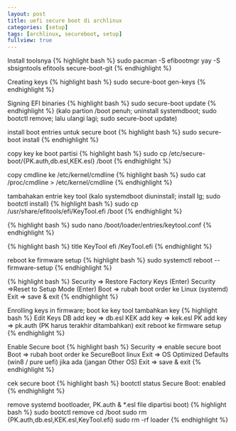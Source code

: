 ```yaml
---
layout: post
title: uefi secure boot di archlinux
categories: [setup]
tags: [archlinux, secureboot, setup]
fullview: true
---
```

Install toolsnya
{% highlight bash %}
sudo pacman -S efibootmgr
yay -S sbsigntools efitools secure-boot-git
{% endhighlight %}

Creating keys
{% highlight bash %}
sudo secure-boot gen-keys
{% endhighlight %}

Signing EFI binaries
{% highlight bash %}
sudo secure-boot update
{% endhighlight %}
(kalo partion /boot penuh; uninstall systemdboot; sudo bootctl remove; lalu ulangi lagi; sudo secure-boot update) 

install boot entries untuk secure boot
{% highlight bash %}
sudo secure-boot install
{% endhighlight %}

copy key ke boot partisi
{% highlight bash %}
sudo cp /etc/secure-boot/{PK.auth,db.esl,KEK.esl} /boot
{% endhighlight %}

copy cmdline ke /etc/kernel/cmdline
{% highlight bash %}
sudo cat /proc/cmdline > /etc/kernel/cmdline
{% endhighlight %}

tambahakan entrie key tool
(kalo systemdboot diuninstall; install lg; sudo bootctl install)
{% highlight bash %}
sudo cp /usr/share/efitools/efi/KeyTool.efi /boot
{% endhighlight %}

{% highlight bash %}
sudo nano /boot/loader/entries/keytool.conf
{% endhighlight %}

{% highlight bash %}
title  KeyTool
efi    /KeyTool.efi
{% endhighlight %}

reboot ke firmware setup
{% highlight bash %}
sudo systemctl reboot --firmware-setup
{% endhighlight %}

{% highlight bash %}
Security => Restore Factory Keys (Enter)
Security =>Reset to Setup Mode (Enter)
Boot => rubah boot order ke Linux (systemd)
Exit => save & exit
{% endhighlight %}

Enrolling keys in firmware; boot ke key tool tambahkan key
{% highlight bash %}
Edit Keys
DB add key => db.esl
KEK add key => kek.esl
PK add key => pk.auth
(PK harus terakhir ditambahkan)
exit
reboot ke firmware setup
{% endhighlight %}

Enable Secure boot
{% highlight bash %}
Security => enable secure boot
Boot => rubah boot order ke SecureBoot linux
Exit => OS Optimized Defaults (win8 / pure uefi) jika ada (jangan Other OS)
Exit => save & exit
{% endhighlight %}

cek secure boot
{% highlight bash %}
bootctl status
Secure Boot: enabled
{% endhighlight %}

remove systemd bootloader, PK.auth & *.esl file dipartisi boot)
{% highlight bash %}
sudo bootctl remove
cd /boot
sudo rm {PK.auth,db.esl,KEK.esl,KeyTool.efi}
sudo rm -rf loader
{% endhighlight %}
